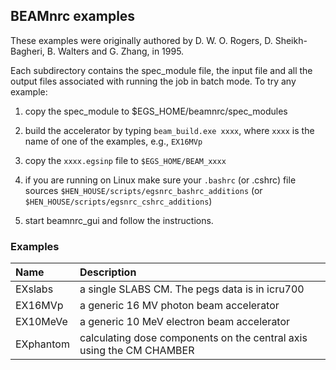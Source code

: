 ## BEAMnrc examples

These examples were originally authored by D. W. O. Rogers, D. Sheikh-Bagheri,
B. Walters and G. Zhang, in 1995.

Each subdirectory contains the spec_module file, the input file and all the
output files associated with running the job in batch mode. To try any example:

1. copy the spec_module to $EGS_HOME/beamnrc/spec_modules

2. build the accelerator by typing `beam_build.exe xxxx`, where `xxxx` is the name of one of the examples, e.g., `EX16MVp`

3. copy the `xxxx.egsinp` file to `$EGS_HOME/BEAM_xxxx`

4. if you are running on Linux make sure your `.bashrc` (or .cshrc) file sources `$HEN_HOUSE/scripts/egsnrc_bashrc_additions`
   (or `$HEN_HOUSE/scripts/egsnrc_cshrc_additions`)

5. start beamnrc_gui and follow the instructions.

### Examples

 Name                 | Description
:---------------------|:----------------------
 EXslabs              | a single SLABS CM. The pegs data is in icru700
 EX16MVp              | a generic 16 MV photon beam accelerator
 EX10MeVe             | a generic 10 MeV electron beam accelerator
 EXphantom            | calculating dose components on the central axis using the CM CHAMBER
